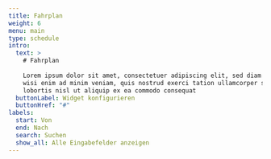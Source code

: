 ```yaml
---
title: Fahrplan
weight: 6
menu: main
type: schedule
intro:
  text: >
    # Fahrplan
    
    Lorem ipsum dolor sit amet, consectetuer adipiscing elit, sed diam nonummy nibh euismod tincidunt ut laoreet dolore magna aliquam erat volutpat. Ut
    wisi enim ad minim veniam, quis nostrud exerci tation ullamcorper suscipit
    lobortis nisl ut aliquip ex ea commodo consequat
  buttonLabel: Widget konfigurieren
  buttonHref: "#"
labels:
  start: Von
  end: Nach
  search: Suchen
  show_all: Alle Eingabefelder anzeigen
---
```

